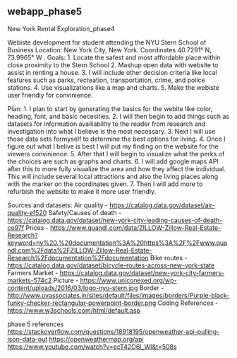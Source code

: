 ## webapp_phase5

New York Rental Exploration_phase4


Webiste development for student attending the NYU Stern School of Business
Location: New York City, New York. Coordinates 40.7291° N, 73.9965° W .
Goals: 1. Locate the safest and most affordable place within close proximity to the Stern School
2. Mashup open data with website to assist in renting a house.
3. I will include other decision criteria like local features such as parks, recreation, transportation, crime, and police stations.
4. Use visualizations like a map and charts.
5. Make the webiste user friendly for convinience.

Plan: 1. I plan to start by generating the basics for the webite like color, heading, font, and basic necesities.
2. I will then begin to add things such as datasets for information availiablilty to the reader from research and investigation into what I believe is the most necessary.
3. Next I will use those data sets formyself to determine the best options for living.
4. Once I figure out what I belive is best I will put my finding on the website for the viewers convinience.
5. After that I will begin to visualize what the perks of the choices are such as graphs and charts. 
6. I will add google maps API after this to more fully visualize the area and how they affect the individual. This will include several local attractions and also the living places along with the marker on the coordinates given.
7. Then I will add more to refurbish the website to make it more user friendly.

Sources and datasets: 
Air quality - https://catalog.data.gov/dataset/air-quality-ef520
Safety/Causes of death - https://catalog.data.gov/dataset/new-york-city-leading-causes-of-death-ce97f
Prices - https://www.quandl.com/data/ZILLOW-Zillow-Real-Estate-Research?keyword=ny%20.%20documentation%3A%20https%3A%2F%2Fwww.quandl.com%2Fdata%2FZILLOW-Zillow-Real-Estate-Research%2Fdocumentation%2Fdocumentation
Bike routes - https://catalog.data.gov/dataset/bicycle-routes-across-new-york-state
Farmers Market - https://catalog.data.gov/dataset/new-york-city-farmers-markets-574c2
Picture - https://www.uniconexed.org/wp-content/uploads/2016/03/logo-nyu-stern.jpg
Border - http://www.uvassociates.in/sites/default/files/images/borders/Purple-black-funky-checker-rectangular-powerpoint-border.png
Coding References - https://www.w3schools.com/html/default.asp


phase 5 references
https://stackoverflow.com/questions/18918195/openweather-api-pulling-json-data-out
https://openweathermap.org/api
https://www.youtube.com/watch?v=ecT42O6I_WI&t=508s